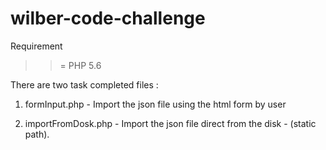 # wilber-code-challenge

Requirement
  >>= PHP 5.6
  
There are two task completed files :

  1. formInput.php 
    - Import the json file using the html form by user
   
  2. importFromDosk.php
    - Import the json file direct from the disk - (static path).
